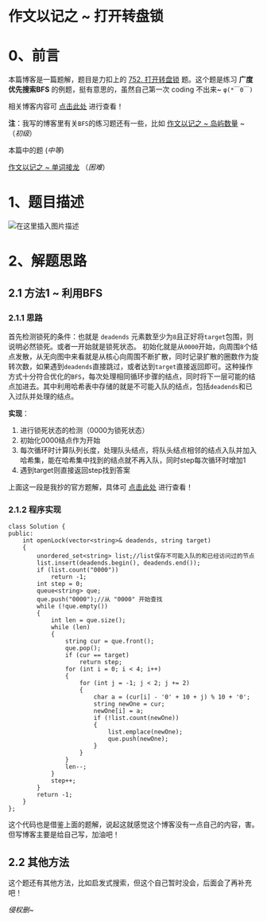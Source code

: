 作文以记之 ~ 打开转盘锁
=
# 0、前言
本篇博客是一篇题解，题目是力扣上的 [752. 打开转盘锁](https://leetcode-cn.com/problems/open-the-lock/) 题。这个题是练习 **广度优先搜索BFS** 的例题，挺有意思的，虽然自己第一次 coding 不出来~ `φ(*￣0￣)`

相关博客内容可 [点击此处](https://blog.csdn.net/m0_51961114/article/details/124260198) 进行查看！

**注**：我写的博客里有关`BFS`的练习题还有一些，比如 [作文以记之 ~ 岛屿数量](https://blog.csdn.net/m0_51961114/article/details/124217986) ~ （*初级*）

本篇中的题 (*中等*)

[作文以记之 ~ 单词接龙](https://blog.csdn.net/m0_51961114/article/details/124239143) （*困难*）

# 1、题目描述
![在这里插入图片描述](https://img-blog.csdnimg.cn/37011323d894420884a490972988eec5.png?x-oss-process=image/watermark,type_d3F5LXplbmhlaQ,shadow_50,text_Q1NETiBA5bCP5by6fg==,size_20,color_FFFFFF,t_70,g_se,x_16)

# 2、解题思路
## 2.1 方法1 ~ 利用BFS
### 2.1.1 思路
首先检测锁死的条件：也就是 `deadends` 元素数至少为`8`且正好将`target`包围，则说明必然锁死。或者一开始就是锁死状态。
初始化就是从`0000`开始，向周围`8`个结点发散，从无向图中来看就是从核心向周围不断扩散，同时记录扩散的圈数作为旋转次数，如果遇到`deadends`直接跳过，或者达到`target`直接返回即可。这种操作方式十分符合优化的`BFS`，每次处理相同循环步骤的结点，同时将下一层可能的结点加进去。其中利用哈希表中存储的就是不可能入队的结点，包括`deadends`和已入过队并处理的结点。

**实现**：
1. 进行锁死状态的检测（0000为锁死状态）
2. 初始化0000结点作为开始
3. 每次循环时计算队列长度，处理队头结点，将队头结点相邻的结点入队并加入哈希集，能在哈希集中找到的结点就不再入队，同时step每次循环时增加1
4. 遇到target则直接返回step找到答案

上面这一段是我抄的官方题解，具体可 [点击此处](https://leetcode-cn.com/problems/open-the-lock/solution/c-bfs-jie-jue-zhuan-dong-kai-suo-by-bei-lpvye/) 进行查看！

### 2.1.2 程序实现


	class Solution {
	public:
		int openLock(vector<string>& deadends, string target) 
		{
			unordered_set<string> list;//list保存不可能入队的和已经访问过的节点
			list.insert(deadends.begin(), deadends.end());
			if (list.count("0000"))
				return -1;
			int step = 0;
			queue<string> que;
			que.push("0000");//从 "0000" 开始查找
			while (!que.empty())
			{
				int len = que.size();
				while (len)
				{
					string cur = que.front();
					que.pop();
					if (cur == target)
						return step;
					for (int i = 0; i < 4; i++)
					{
						for (int j = -1; j < 2; j += 2)
						{
							char a = (cur[i] - '0' + 10 + j) % 10 + '0';
							string newOne = cur;
							newOne[i] = a;
							if (!list.count(newOne))
							{
								list.emplace(newOne);
								que.push(newOne);
							}
						}
					}
					len--;
				}
				step++;
			}
			return -1;
		}
	};

这个代码也是借鉴上面的题解，说起这就感觉这个博客没有一点自己的内容，害。但写博客主要是给自己写，加油吧！
## 2.2 其他方法
这个题还有其他方法，比如启发式搜索，但这个自己暂时没会，后面会了再补充吧！

*侵权删~*

